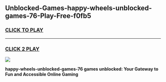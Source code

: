 
## Unblocked-Games-happy-wheels-unblocked-games-76-Play-Free-f0fb5
<h3>
<a href="https://premium76.site?title=happy-wheels-unblocked-games-76&ref=18A">CLICK TO PLAY</a></h3>
<hr>

<h3>
<a href="https://premium76.site?title=happy-wheels-unblocked-games-76&ref=18A">CLICK 2 PLAY</a>
  
</h3>

<a href="https://premium76.site?title=happy-wheels-unblocked-games-76&ref=18A"><img src="https://clearcache.store/games.png"></a>


**happy-wheels-unblocked-games-76 games unblocked: Your Gateway to Fun and Accessible Online Gaming**
